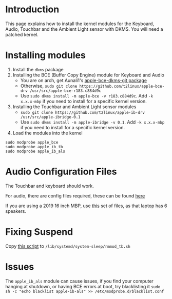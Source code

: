 # Introduction

This page explains how to install the kernel modules for the Keyboard, Audio, Touchbar and the Ambient Light sensor with DKMS. You will need a patched kernel.

# Installing modules

1. Install the `dkms` package
2. Installing the BCE (Buffer Copy Engine) module for Keyboard and Audio
	- You are on arch, get Aunali1's [apple-bce-dkms-git package](https://github.com/aunali1/apple-bce-arch/releases)
	- Otherwise, `sudo git clone https://github.com/t2linux/apple-bce-drv /usr/src/apple-bce-r183.c884d9c`
	- Use `sudo dkms install -m apple-bce -v r183.c884d9c`. Add `-k x.x.x-mbp` if you need to install for a specific kernel version.
3. Installing the Touchbar and Ambient Light sensor modules
	- `sudo git clone https://github.com/t2linux/apple-ib-drv /usr/src/apple-ibridge-0.1`
	- Use `sudo dkms install -m apple-ibridge -v 0.1`. Add `-k x.x.x-mbp` if you need to install for a specific kernel version.
4. Load the modules into the kernel

```
sudo modprobe apple_bce
sudo modprobe apple_ib_tb
sudo modprobe apple_ib_als
```

# Audio Configuration Files

The Touchbar and keyboard should work.

For audio, there are config files required, these can be found [here](https://gist.github.com/MCMrARM/c357291e4e5c18894bea10665dcebffb)

If you are using a 2019 16 inch MBP, use [this](https://gist.github.com/kevineinarsson/8e5e92664f97508277fefef1b8015fba) set of files, as that laptop has 6 speakers.

# Fixing Suspend

Copy [this script](https://github.com/marcosfad/mbp-ubuntu/blob/master/files/suspend/rmmod_tb.sh) to `/lib/systemd/system-sleep/rmmod_tb.sh`

# Issues

The `apple_ib_als` module can cause issues, if you find your computer hanging at shutdown, or having BCE errors at boot, try blacklisting it `sudo sh -c "echo blacklist apple-ib-als" >> /etc/modprobe.d/blacklist.conf`

